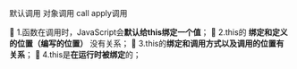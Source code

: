 默认调用
对象调用
call apply调用



 1.函数在调用时，JavaScript会**默认给this绑定一个值**； 
 2.this的 **绑定和定义的位置（编写的位置）** 没有关系；
 3.this的**绑定和调用方式以及调用的位置有关系**； 
 4.this是**在运行时被绑定**的；